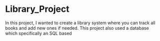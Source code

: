 # Library_Project
In this project, I wanted to create a library system where you can track all books and add new ones if needed. This project also used a database which specifically an SQL based
